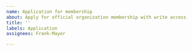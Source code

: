 ```yaml
---
name: Application for membership
about: Apply for official organization membership with write access
title: ''
labels: Application
assignees: Frank-Mayer

---
```



